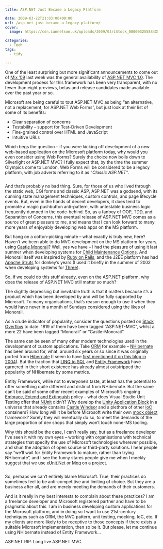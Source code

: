```yaml
---
title: ASP.NET Just Became a Legacy Platform

date: 2009-03-22T21:03:00+00:00
url: /asp-net-just-became-a-legacy-platform/
cover: 
  image: https://cdn.iannelson.uk/uploads/2009/03/iStock_000003255884XSmall_3-1.jpg

categories:
  - Tech
tags:
  - tidy

---
```

One of the least surprising but more significant announcements to come out of [Mix ‘09][1] last week was the general availability of [ASP.NET MVC 1.0][2]. The development process for this framework has been very transparent, with no fewer than eight previews, betas and release candidates made available over the past year or so.

Microsoft are being careful to tout ASP.NET MVC as being “an alternative, not a replacement, for ASP.NET Web Forms”, but just look at their list of some of its benefits:

  * Clear separation of concerns
  * Testability &#8211; support for Test-Driven Development
  * Fine-grained control over HTML and JavaScript
  * Intuitive URLs

Which begs the question – if you were kicking off development of a new web-based application on the Microsoft platform today, why would you even consider using Web Forms? Surely the choice now boils down to Silverlight or ASP.NET MVC? I fully expect that, by the time the summer Olympics come to London, Web Forms will be considered to be a legacy platform, with job adverts referring to it as “_Classic ASP.NET_”.<figure class="kg-card kg-image-card">

<img decoding="async" src="https://cdn.iannelson.uk/uploads/2023/08/iStock_000003255884XSmall_3.jpg" class="kg-image" alt loading="lazy" /> </figure> 

And that’s probably no bad thing. Sure, for those of us who lived through the static web, CGI forms and classic ASP, ASP.NET was a godsend, with its cunning state management techniques, custom controls, and page lifecycle events. But, even in the hands of decent developers, it does tend to promote a magic pushbutton anti-pattern, with untestable business logic frequently dumped in the code-behind. So, as a fanboy of OOP, TDD, and Separation of Concerns, this eventual release of ASP.NET MVC comes as a source of great pleasure to me, and means that I can look forward to many more years of enjoyably developing web apps on the MS platform.

But hang on a cotton-picking minute – what exactly is truly new, here? Haven’t we been able to do MVC development on the MS platform for years, using [Castle Monorail][3]? Well, yes we have &#8211; I had the pleasure of using it last summer when developing systems for [Child Maintenance Options][4]. And Monorail itself was inspired by [Ruby on Rails][5], and the J2EE platform has had [Apache Struts][6] for donkey’s years (I used it briefly in the summer of 2002 when developing systems for [Three][7]).

So, if we could do this stuff already, even on the ASP.NET platform, why does the release of ASP.NET MVC still matter so much?

The slightly depressing but inevitable truth is that it matters because it’s a product which has been developed by and will be fully supported by Microsoft. To many organisations, that’s reason enough to use it when they would have never in a month of Sundays considered using the likes of Monorail.

As a crude indicator of popularity, consider the questions posted on [Stack Overflow][8] to date. 1819 of them have been tagged “ASP.NET-MVC”, whilst a mere 22 have been tagged “Monorail” or “Castle-Monorail”.

The same can be seen of many other modern technologies used in the development of custom applications. Take [ORM][9] for example – [NHibernate][10] has been around for, what, around six years or so since it was originally ported from [Hibernate][11] (I seem to have [first mentioned it on this blog in 2004][12]). But the traction that [LINQ to SQL][13] and [Entity Framework][14] have garnered in their short existence has already almost outstripped the popularity of NHibernate by some metrics.

Entity Framework, while not to everyone’s taste, at least has the potential to offer something quite different and distinct from NHibernate. But the same can’t be said of some other recent examples of Microsoft’s ongoing [Embrace, Extend and Extinguish][15] policy – what does Visual Studio Unit Testing offer that [NUnit][16] didn’t? Why develop the [Unity Application Block][17] in a universe that already contains [Castle Windsor][18] and a plethora of other [IoC][19] containers? How long will it be before Microsoft write their own [mock object][20] framework? Surely they will eventually do so, to meet the demands of the large proportion of dev shops that simply won’t touch none-MS tooling.

Why this should be the case, I can’t really say, but as a freelance developer I’ve seen it with my own eyes – working with organisations with technical strategies that specify the use of Microsoft technologies wherever possible, and shun the adoption of open source or third-party solutions. I hear people say “we’ll wait for Entity Framework to mature, rather than trying NHibernate”, and I see the funny stares people give me when I meekly suggest that we use [xUnit.Net][21] or [Moq][22] on a project.<figure class="kg-card kg-image-card">

<img decoding="async" src="https://cdn.iannelson.uk/uploads/2023/08/iStock_000004857675XSmall_3.jpg" class="kg-image" alt loading="lazy" /> </figure> 

So, perhaps we can’t entirely blame Microsoft. True, their practices do sometimes feel to be anti-competitive and limiting of choice. But they are a business after all, and are merely meeting the demands of their customers.

And is it really in my best interests to complain about these practices? I am a freelance developer and Microsoft registered partner and have to be pragmatic about this. I am in business developing custom applications for the Microsoft platform, and in doing so I want to use 21st-century techniques such as ORM, the MVC pattern, unit testing, mocking, IoC, etc. If my clients are more likely to be receptive to those concepts if there exists a suitable Microsoft implementation, then so be it. But please, let me continue using NHibernate instead of Entity Framework…

ASP.NET RIP. Long live ASP.NET MVC.

 [1]: http://live.visitmix.com/
 [2]: http://www.asp.net/mvc/
 [3]: http://www.castleproject.org/MonoRail/
 [4]: http://www.cmoptions.org/
 [5]: http://api.rubyonrails.org/
 [6]: http://struts.apache.org/
 [7]: http://www.three.co.uk
 [8]: http://stackoverflow.com/
 [9]: http://en.wikipedia.org/wiki/Object-relational_mapping
 [10]: http://www.hibernate.org/343.html
 [11]: http://www.hibernate.org/
 [12]: https://blog.iannelson.uk/nhibernate/
 [13]: http://msdn.microsoft.com/en-us/library/bb386976.aspx
 [14]: http://msdn.microsoft.com/en-us/library/bb399572.aspx
 [15]: http://en.wikipedia.org/wiki/Embrace,_extend_and_extinguish
 [16]: http://www.nunit.org/index.php
 [17]: http://msdn.microsoft.com/en-us/library/cc468366.aspx
 [18]: http://www.castleproject.org/container/index.html
 [19]: http://en.wikipedia.org/wiki/Inversion_of_Control
 [20]: http://en.wikipedia.org/wiki/Mock_object
 [21]: http://www.codeplex.com/xunit
 [22]: http://code.google.com/p/moq/